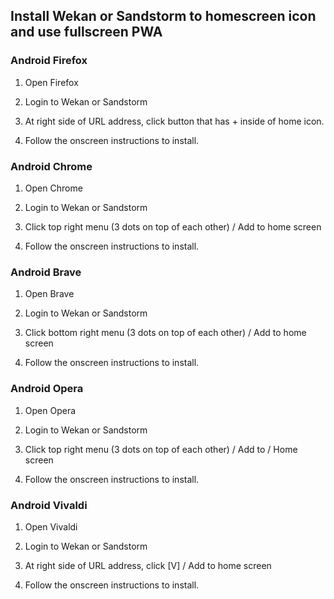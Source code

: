 ## Install Wekan or Sandstorm to homescreen icon and use fullscreen PWA

### Android Firefox

1. Open Firefox

2. Login to Wekan or Sandstorm

3. At right side of URL address, click button that has + inside of home icon.

4. Follow the onscreen instructions to install.

### Android Chrome

1. Open Chrome

2. Login to Wekan or Sandstorm

3. Click top right menu (3 dots on top of each other) / Add to home screen

4. Follow the onscreen instructions to install.

### Android Brave

1. Open Brave

2. Login to Wekan or Sandstorm

3. Click bottom right menu (3 dots on top of each other) / Add to home screen

4. Follow the onscreen instructions to install.

### Android Opera

1. Open Opera

2. Login to Wekan or Sandstorm

3. Click top right menu (3 dots on top of each other) / Add to / Home screen

4. Follow the onscreen instructions to install.

### Android Vivaldi

1. Open Vivaldi

2. Login to Wekan or Sandstorm

3. At right side of URL address, click [V] / Add to home screen

4. Follow the onscreen instructions to install.
